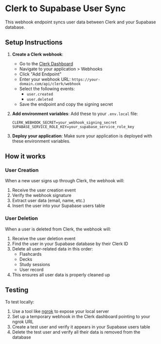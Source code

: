 # Clerk to Supabase User Sync

This webhook endpoint syncs user data between Clerk and your Supabase database.

## Setup Instructions

1. **Create a Clerk webhook**:

   - Go to the [Clerk Dashboard](https://dashboard.clerk.dev/)
   - Navigate to your application > Webhooks
   - Click "Add Endpoint"
   - Enter your webhook URL: `https://your-domain.com/api/clerk/webhook`
   - Select the following events:
     - `user.created`
     - `user.deleted`
   - Save the endpoint and copy the signing secret

2. **Add environment variables**:
   Add these to your `.env.local` file:

   ```
   CLERK_WEBHOOK_SECRET=your_webhook_signing_secret
   SUPABASE_SERVICE_ROLE_KEY=your_supabase_service_role_key
   ```

3. **Deploy your application**:
   Make sure your application is deployed with these environment variables.

## How it works

### User Creation

When a new user signs up through Clerk, the webhook will:

1. Receive the user creation event
2. Verify the webhook signature
3. Extract user data (email, name, etc.)
4. Insert the user into your Supabase users table

### User Deletion

When a user is deleted from Clerk, the webhook will:

1. Receive the user deletion event
2. Find the user in your Supabase database by their Clerk ID
3. Delete all user-related data in this order:
   - Flashcards
   - Decks
   - Study sessions
   - User record
4. This ensures all user data is properly cleaned up

## Testing

To test locally:

1. Use a tool like [ngrok](https://ngrok.com/) to expose your local server
2. Set up a temporary webhook in the Clerk dashboard pointing to your ngrok URL
3. Create a test user and verify it appears in your Supabase users table
4. Delete the test user and verify all their data is removed from the database

